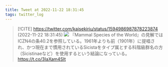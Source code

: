 ```yaml
---
title: Tweet at 2022-11-22 18:31:45
tags: twitter_log
---
```


> [!CITE] https://twitter.com/kaisekiriu/status/1594986987878223874 (2022-11-22 18:31:45)
> ![](https://twitter.com/kaisekiriu/status/1594986987878223874)
> 『Mammal Species of the World』の見解ではICZN4の条40.2を参照している。1961年よりも前（1901年）に提唱され、かつ現在まで慣用されているSicistaをタイプ属とする科階級群名の方（Sicistinaeなど）を使用するという結論になっている。
> https://t.co/3IaXam4SIt
